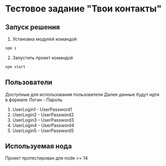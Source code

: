# Тестовое задание "Твои контакты"

## Запуск решения

1.  Установка модулей командой

```bash
npm i
```

2. Запустить проект командой

```bash
npm start
```

## Пользователи

Доступные для использования пользователи
Далее данные будут идти в формате Логин - Пароль

1. UserLogin1 - UserPassword1
2. UserLogin2 - UserPassword2
3. UserLogin3 - UserPassword3
4. UserLogin4 - UserPassword4
5. UserLogin5 - UserPassword5

## Используемая нода

Проект протестирован для node >= 14
